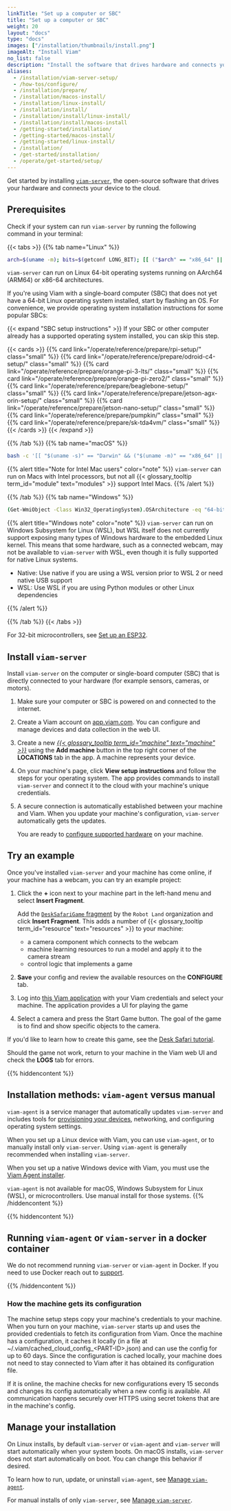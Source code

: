 ```yaml
---
linkTitle: "Set up a computer or SBC"
title: "Set up a computer or SBC"
weight: 20
layout: "docs"
type: "docs"
images: ["/installation/thumbnails/install.png"]
imageAlt: "Install Viam"
no_list: false
description: "Install the software that drives hardware and connects your device to the cloud."
aliases:
  - /installation/viam-server-setup/
  - /how-tos/configure/
  - /installation/prepare/
  - /installation/macos-install/
  - /installation/linux-install/
  - /installation/install/
  - /installation/install/linux-install/
  - /installation/install/macos-install
  - /getting-started/installation/
  - /getting-started/macos-install/
  - /getting-started/linux-install/
  - /installation/
  - /get-started/installation/
  - /operate/get-started/setup/
---
```


Get started by installing [`viam-server`](/operate/reference/viam-server/), the open-source software that drives your hardware and connects your device to the cloud.

## Prerequisites

Check if your system can run `viam-server` by running the following command in your terminal:

{{< tabs >}}
{{% tab name="Linux" %}}

```sh {id="terminal-prompt" class="command-line" data-prompt="$"}
arch=$(uname -m); bits=$(getconf LONG_BIT); [[ ("$arch" == "x86_64" || "$arch" == "aarch64") && "$bits" == "64" ]] && echo "✅ Your system can run viam-server" || echo "❌ Your system cannot run viam-server"
```

`viam-server` can run on Linux 64-bit operating systems running on AArch64 (ARM64) or x86-64 architectures.

If you're using Viam with a single-board computer (SBC) that does not yet have a 64-bit Linux operating system installed, start by flashing an OS.
For convenience, we provide operating system installation instructions for some popular SBCs:

{{< expand "SBC setup instructions" >}}
If your SBC or other computer already has a supported operating system installed, you can skip this step.

{{< cards >}}
{{% card link="/operate/reference/prepare/rpi-setup/" class="small" %}}
{{% card link="/operate/reference/prepare/odroid-c4-setup/" class="small" %}}
{{% card link="/operate/reference/prepare/orange-pi-3-lts/" class="small" %}}
{{% card link="/operate/reference/prepare/orange-pi-zero2/" class="small" %}}
{{% card link="/operate/reference/prepare/beaglebone-setup/" class="small" %}}
{{% card link="/operate/reference/prepare/jetson-agx-orin-setup/" class="small" %}}
{{% card link="/operate/reference/prepare/jetson-nano-setup/" class="small" %}}
{{% card link="/operate/reference/prepare/pumpkin/" class="small" %}}
{{% card link="/operate/reference/prepare/sk-tda4vm/" class="small" %}}
{{< /cards >}}
{{< /expand >}}

{{% /tab %}}
{{% tab name="macOS" %}}

```sh {id="terminal-prompt" class="command-line" data-prompt="$"}
bash -c '[[ "$(uname -s)" == "Darwin" && ("$(uname -m)" == "x86_64" || "$(uname -m)" == "arm64") ]] && echo "✅ Your system can run viam-server" || echo "❌ Your system cannot run viam-server"'
```

{{% alert title="Note for Intel Mac users" color="note" %}}
`viam-server` can run on Macs with Intel processors, but not all {{< glossary_tooltip term_id="module" text="modules" >}} support Intel Macs.
{{% /alert %}}

{{% /tab %}}
{{% tab name="Windows" %}}

```sh {id="terminal-prompt" class="command-line" data-prompt="$"}
(Get-WmiObject -Class Win32_OperatingSystem).OSArchitecture -eq "64-bit" -and (wsl --status 2>$null) -ne $null ? "✅ Your system can run viam-server" : "❌ Your system needs WSL for viam-server"
```

{{% alert title="Windows note" color="note" %}}
`viam-server` can run on Windows Subsystem for Linux (WSL), but WSL itself does not currently support exposing many types of Windows hardware to the embedded Linux kernel.
This means that some hardware, such as a connected webcam, may not be available to `viam-server` with WSL, even though it is fully supported for native Linux systems.

- Native: Use native if you are using a WSL version prior to WSL 2 or need native USB support
- WSL: Use WSL if you are using Python modules or other Linux dependencies

{{% /alert %}}

{{% /tab %}}
{{< /tabs >}}

For 32-bit microcontrollers, see [Set up an ESP32](/operate/install/setup-micro/).

## Install `viam-server`

Install `viam-server` on the computer or single-board computer (SBC) that is directly connected to your hardware (for example sensors, cameras, or motors).

1. Make sure your computer or SBC is powered on and connected to the internet.

1. Create a Viam account on [app.viam.com](https://app.viam.com).
   You can configure and manage devices and data collection in the web UI.

1. Create a new [_{{< glossary_tooltip term_id="machine" text="machine" >}}_](/operate/hello-world/quickstart/#machines) using the **Add machine** button in the top right corner of the **LOCATIONS** tab in the app.
   A machine represents your device.

1. On your machine's page, click **View setup instructions** and follow the steps for your operating system.
   The app provides commands to install `viam-server` and connect it to the cloud with your machine's unique credentials.

1. A secure connection is automatically established between your machine and Viam.
   When you update your machine's configuration, `viam-server` automatically gets the updates.

   You are ready to [configure supported hardware](/operate/modules/supported-hardware/) on your machine.

## Try an example

Once you've installed `viam-server` and your machine has come online, if your machine has a webcam, you can try an example project:

1. Click the **+** icon next to your machine part in the left-hand menu and select **Insert Fragment**.

   Add the [`DeskSafariGame` fragment](https://app.viam.com/fragment/0161c5da-48fa-4a23-8e7f-95fb85cfb3f8) by the `Robot Land` organization and click **Insert Fragment**.
   This adds a number of {{< glossary_tooltip term_id="resource" text="resources" >}} to your machine:

   - a camera component which connects to the webcam
   - machine learning resources to run a model and apply it to the camera stream
   - control logic that implements a game

1. **Save** your config and review the available resources on the **CONFIGURE** tab.
1. Log into [this Viam application](https://hello-world-game-web-app_naomi.viamapplications.com/) with your Viam credentials and select your machine.
   The application provides a UI for playing the game
1. Select a camera and press the Start Game button.
   The goal of the game is to find and show specific objects to the camera.

If you'd like to learn how to create this game, see the [Desk Safari tutorial](/operate/hello-world/tutorial-desk-safari/).

Should the game not work, return to your machine in the Viam web UI and check the **LOGS** tab for errors.

{{% hiddencontent %}}

## Installation methods: `viam-agent` versus manual

`viam-agent` is a service manager that automatically updates `viam-server` and includes tools for [provisioning your devices](/manage/fleet/provision/setup/), networking, and configuring operating system settings.

When you set up a Linux device with Viam, you can use `viam-agent`, or to manually install only `viam-server`.
Using `viam-agent` is generally recommended when installing `viam-server`.

When you set up a native Windows device with Viam, you must use the [Viam Agent installer](https://storage.googleapis.com/packages.viam.com/apps/viam-agent/viam-agent-stable.msi).

`viam-agent` is not available for macOS, Windows Subsystem for Linux (WSL), or microcontrollers.
Use manual install for those systems.
{{% /hiddencontent %}}

{{% hiddencontent %}}

## Running `viam-agent` or `viam-server` in a docker container

We do not recommend running `viam-server` or `viam-agent` in Docker.
If you need to use Docker reach out to [support](mailto:support@viam.com).

{{% /hiddencontent %}}

### How the machine gets its configuration

The machine setup steps copy your machine's credentials to your machine.
When you turn on your machine, `viam-server` starts up and uses the provided credentials to fetch its configuration from Viam.
Once the machine has a configuration, it caches it locally (in a file at <FILE>~/.viam/cached_cloud_config\_\<PART-ID\>.json</FILE>) and can use the config for up to 60 days.
Since the configuration is cached locally, your machine does not need to stay connected to Viam after it has obtained its configuration file.

If it is online, the machine checks for new configurations every 15 seconds and changes its config automatically when a new config is available.
All communication happens securely over HTTPS using secret tokens that are in the machine's config.

## Manage your installation

On Linux installs, by default `viam-server` or `viam-agent` and `viam-server` will start automatically when your system boots.
On macOS installs, `viam-server` does not start automatically on boot.
You can change this behavior if desired.

To learn how to run, update, or uninstall `viam-agent`, see [Manage `viam-agent`](/manage/reference/viam-agent/manage-viam-agent/).

For manual installs of only `viam-server`, see [Manage `viam-server`](/operate/reference/viam-server/manage-viam-server/).
